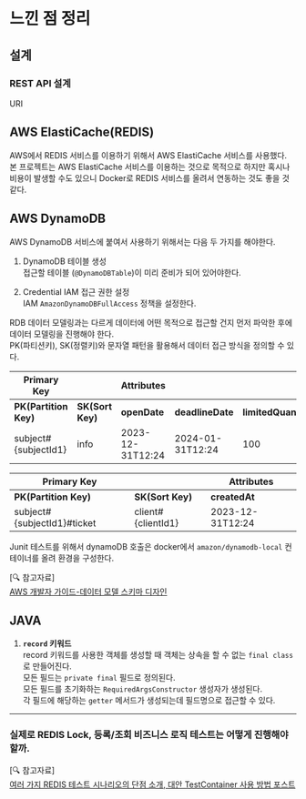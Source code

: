 
# 느낀 점 정리

## 설계

### REST API 설계

URI

## AWS ElastiCache(REDIS)

AWS에서 REDIS 서비스를 이용하기 위해서 AWS ElastiCache 서비스를 사용했다.  
본 프로젝트는 AWS ElastiCache 서비스를 이용하는 것으로 목적으로 하지만 혹시나 비용이 발생할 수도 있으니 Docker로 REDIS 서비스를 올려서 연동하는 것도 좋을 것 같다.

## AWS DynamoDB

AWS DynamoDB 서비스에 붙여서 사용하기 위해서는 다음 두 가지를 해야한다.  
1) DynamoDB 테이블 생성    
   접근할 테이블 (`@DynamoDBTable`)이 미리 준비가 되어 있어야한다.

2) Credential IAM 접근 권한 설정  
   IAM `AmazonDynamoDBFullAccess` 정책을 설정한다.

RDB 데이터 모델링과는 다르게 데이터에 어떤 목적으로 접근할 건지 먼저 파악한 후에 데이터 모델링을 진행해야 한다.  
PK(파티션키), SK(정렬키)와 문자열 패턴을 활용해서 데이터 접근 방식을 정의할 수 있다.

| Primary Key           |                  |Attributes|                  |                       |            |               |               |  
|-----------------------|------------------|---|------------------|-----------------------|------------|---------------|---------------|  
| **PK(Partition Key)** | **SK(Sort Key)** |**openDate**| **deadlineDate** | **limitedQuantityOf** | **status** | **createdAt** | **updatedAt** |
| subject#{subjectId1}  | info | 2023-12-31T12:24 | 2024-01-31T12:24 | 100 | ONGOING | 2023-11-18T22:30:45.292739 | 2023-11-18T22:30:45.292739 |

| Primary Key                 |                        | Attributes       |  
|-----------------------------|------------------------|------------------|  
| **PK(Partition Key)**       | **SK(Sort Key)**       | **createdAt**    |
| subject#{subjectId1}#ticket | client#{clientId1} | 2023-12-31T12:24 |

Junit 테스트를 위해서 dynamoDB 호출은 docker에서 `amazon/dynamodb-local` 컨테이너를 올려 환경을 구성한다.

[🔍 참고자료]  
[AWS 개발자 가이드-데이터 모델 스키마 디자인](https://docs.aws.amazon.com/amazondynamodb/latest/developerguide/data-modeling-schema-social-network.html)

## JAVA

1) **`record` 키워드**  
   record 키워드를 사용한 객체를 생성할 때 객체는 상속을 할 수 없는 `final class`로 만들어진다.  
   모든 필드는 `private final` 필드로 정의된다.  
   모든 필드를 초기화하는 `RequiredArgsConstructor` 생성자가 생성된다.  
   각 필드에 해당하는 `getter` 메서드가 생성되는데 필드명으로 접근할 수 있다.

---

### 실제로 REDIS Lock, 등록/조회 비즈니스 로직 테스트는 어떻게 진행해야 할까.

[🔍 참고자료]  
[여러 가지 REDIS 테스트 시나리오의 단점 소개, 대안 TestContainer 사용 방법 포스트](https://loosie.tistory.com/813)